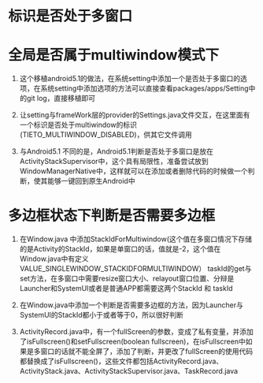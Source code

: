 # 标识是否处于多窗口

# 全局是否属于multiwindow模式下

1. 这个移植android5.1的做法，在系统setting中添加一个是否处于多窗口的选项，在系统setting中添加选项的方法可以直接查看packages/apps/Setting中的git log，直接移植即可

2. 让setting与frameWork层的provider的Settings.java文件交互，在这里面有一个标识是否处于multiwindow的标识(TIETO_MULTIWINDOW_DISABLED)，供其它文件调用

3. 与Android5.1 不同的是，Android5.1判断是否处于多窗口是放在ActivityStackSupervisor中，这个具有局限性，准备尝试放到WindowManagerNative中，这样就可以在添加或者删除代码的时候做一个判断，使其能够一键回到原生Android中

# 多边框状态下判断是否需要多边框

1. 在Window.java 中添加StackIdForMultiwindow(这个值在多窗口情况下存储的是Activity的StackId，如果是单窗口的话，值就是-2，这个值在Window.java中有定义VALUE_SINGLEWINDOW_STACKIDFORMULTIWINDOW） taskId的get与set方法，在多窗口中需要resize窗口大小、relayout窗口位置、分辩是Launcher和SystemUI或者是普通APP都需要这两个StackId 和 taskId

2. 在Window.java中添加一个判断是否需要多边框的方法，因为Launcher与SystemUI的StackId都小于或者等于0，所以很好判断

3. ActivityRecord.java中，有一个fullScreen的参数，变成了私有变量，并添加了isFullscreen()和setFullscreen(boolean fullscreen)，在isFullscreen中如果是多窗口的话就不能全屏了，添加了判断，并更改了fullScreen的使用代码都替换成了isFullscreen()，这些文件都包括ActivityRecord.java、ActivityStack.java、ActivityStackSupervisor.java、TaskRecord.java

